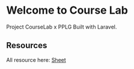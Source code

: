 # Welcome to Course Lab

Project CourseLab x PPLG Built with Laravel.


## Resources

All resource here: [Sheet](https://docs.google.com/spreadsheets/d/1r9VjZAL4ytwJQup0xGP7Lc4agJxGVGoY1ggY7if0O6w/edit#gid=0) 
